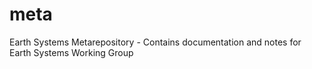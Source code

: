 # meta
Earth Systems Metarepository - Contains documentation and notes for Earth Systems Working Group
